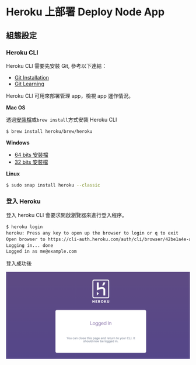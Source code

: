 # Heroku 上部署 Deploy Node App

## 組態設定

### Heroku CLI

Heroku CLI 需要先安裝 Git, 參考以下連結：

- [Git Installation](https://git-scm.com/book/en/v2/Getting-Started-Installing-Git)
- [Git Learning](../git/README.md)

Heroku CLI 可用來部署管理 app，檢視 app 運作情況。 

**Mac OS**

透過[安裝檔](https://cli-assets.heroku.com/heroku.pkg)或`brew install`方式安裝 Heroku CLI

```bash
$ brew install heroku/brew/heroku
```

**Windows**

- [64 bits 安裝檔](https://cli-assets.heroku.com/heroku-x64.exe)
- [32 bits 安裝檔](https://cli-assets.heroku.com/heroku-x86.exe)

**Linux**

```bash
$ sudo snap install heroku --classic
```

### 登入 Heroku 

登入 heroku CLI 會要求開啟瀏覽器來進行登入程序。

```bash
$ heroku login
heroku: Press any key to open up the browser to login or q to exit
Open browser to https://cli-auth.heroku.com/auth/cli/browser/42be1a4e-a3c9-48f2-8751-4bab1d5fc3dc
Logging in... done
Logged in as me@example.com
```

登入成功後

<img src="captures/image-20200628203653706.png" alt="image-20200628203653706" style="zoom:50%;" />

